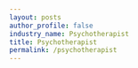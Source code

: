 ```yaml
---
layout: posts 
author_profile: false 
industry_name: Psychotherapist
title: Psychotherapist
permalink: /psychotherapist
---
```

